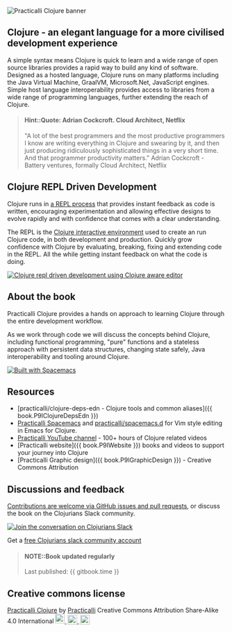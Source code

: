 ![Practicalli Clojure banner](images/practicalli-clojure-banner.png)

## Clojure - an elegant language for a more civilised development experience

A simple syntax means Clojure is quick to learn and a wide range of open source libraries provides a rapid way to build any kind of software. Designed as a hosted language, Clojure runs on many platforms including the Java Virtual Machine, GraalVM, Microsoft.Net, JavaScript engines.  Simple host language interoperability provides access to libraries from a wide range of programming languages, further extending the reach of Clojure.

> #### Hint::Quote: Adrian Cockcroft. Cloud Architect, Netflix
> "A lot of the best programmers and the most productive programmers I know are writing everything in Clojure and swearing by it, and then just producing ridiculously sophisticated things in a very short time. And that programmer productivity matters." Adrian Cockcroft - Battery ventures, formally Cloud Architect, Netflix


## Clojure REPL Driven Development

Clojure runs in [a REPL process](repl-driven-development.md) that provides instant feedback as code is written, encouraging experimentation and allowing effective designs to evolve rapidly and with confidence that comes with a clear understanding.

The REPL is the [Clojure interactive environment](repl-driven-development.md) used to create an run Clojure code, in both development and production.  Quickly grow confidence with Clojure by evaluating, breaking, fixing and extending code in the REPL.  All the while getting instant feedback on what the code is doing.

[![Clojure repl driven development using Clojure aware editor](https://raw.githubusercontent.com/practicalli/graphic-design/live/clojure/clojure-repl-driven-development-lifecycle-concept.png)](https://raw.githubusercontent.com/practicalli/graphic-design/live/clojure/clojure-repl-driven-development-lifecycle-concept.png)


## About the book
Practicalli Clojure provides a hands on approach to learning Clojure through the entire development workflow.

As we work through code we will discuss the concepts behind Clojure, including functional programming, "pure" functions and a stateless approach with persistent data structures, changing state safely, Java interoperability and tooling around Clojure.

[![Built with Spacemacs](https://cdn.rawgit.com/syl20bnr/spacemacs/442d025779da2f62fc86c2082703697714db6514/assets/spacemacs-badge.svg)](https://practicalli.github.io/spacemacs/)


## Resources

* [practicalli/clojure-deps-edn - Clojure tools and common aliases]({{ book.P9IClojureDepsEdn }})
* [Practicalli Spacemacs](https://practical.li/spacemacs) and [practicalli/spacemacs.d](https://github.com/practicalli/spacemacs.d) for Vim style editing in Emacs for Clojure.
* [Practicalli YouTube channel](https://youtube.co/c/+practicalli) - 100+ hours of Clojure related videos
* [Practicalli website]({{ book.P9IWebsite }}) books and videos to support your journey into Clojure
* [Practicalli Graphic design]({{ book.P9IGraphicDesign }}) - Creative Commons Attribution


## Discussions and feedback

[Contributions are welcome via GitHub issues and pull requests](contributing.md), or discuss the book on the Clojurians Slack community.

[![Join the conversation on Clojurians Slack](images/practicalli-slack-channel.png)](https://clojurians.slack.com/messages/practicalli)

Get a [free Clojurians slack community account](https://clojurians.net/)

> #### NOTE::Book updated regularly
> Last published: {{ gitbook.time }}


## Creative commons license
<p xmlns:dct="http://purl.org/dc/terms/" xmlns:cc="http://creativecommons.org/ns#" class="license-text">
  <a rel="cc:attributionURL" href="https://practicalli.github.io/clojure/">
    <span rel="dct:title">Practicalli Clojure</span></a> by <a rel="cc:attributionURL" href="https://practicalli.github.io/"><span rel="cc:attributionName">Practicalli</span></a>
    Creative Commons Attribution Share-Alike 4.0 International<a href="https://creativecommons.org/licenses/by-sa/4.0"><img style="height:22px!important;margin-left: 3px;vertical-align:te  xt-bottom;" src="https://search.creativecommons.org/static/img/cc_icon.svg" />
    <img  style="height:22px!important;margin-left: 3px;vertical-align:text-bottom;" src="https://search.creativecommons.org/static/img/cc-by_icon.svg" />
    <img  style="height:22px!important;margin-left: 3px;vertical-align:text-bottom;" src="https://search.creativecommons.org/static/img/cc-sa_icon.svg" />
  </a>
</p>
